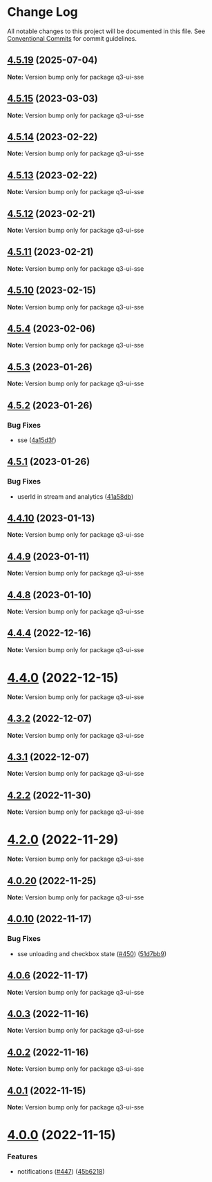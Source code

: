 # Change Log

All notable changes to this project will be documented in this file.
See [Conventional Commits](https://conventionalcommits.org) for commit guidelines.

## [4.5.19](https://github.com/3merge/q3-client/compare/v4.5.18...v4.5.19) (2025-07-04)

**Note:** Version bump only for package q3-ui-sse





## [4.5.15](https://github.com/3merge/q/compare/v4.5.14...v4.5.15) (2023-03-03)

**Note:** Version bump only for package q3-ui-sse





## [4.5.14](https://github.com/3merge/q/compare/v4.5.13...v4.5.14) (2023-02-22)

**Note:** Version bump only for package q3-ui-sse





## [4.5.13](https://github.com/3merge/q/compare/v4.5.12...v4.5.13) (2023-02-22)

**Note:** Version bump only for package q3-ui-sse






## [4.5.12](https://github.com/3merge/q/compare/v4.5.11...v4.5.12) (2023-02-21)

**Note:** Version bump only for package q3-ui-sse





## [4.5.11](https://github.com/3merge/q/compare/v4.5.10...v4.5.11) (2023-02-21)

**Note:** Version bump only for package q3-ui-sse





## [4.5.10](https://github.com/3merge/q/compare/v4.5.9...v4.5.10) (2023-02-15)

**Note:** Version bump only for package q3-ui-sse





## [4.5.4](https://github.com/3merge/q/compare/v4.5.3...v4.5.4) (2023-02-06)

**Note:** Version bump only for package q3-ui-sse





## [4.5.3](https://github.com/3merge/q/compare/v4.5.2...v4.5.3) (2023-01-26)

**Note:** Version bump only for package q3-ui-sse





## [4.5.2](https://github.com/3merge/q/compare/v4.5.1...v4.5.2) (2023-01-26)


### Bug Fixes

* sse ([4a15d3f](https://github.com/3merge/q/commit/4a15d3fe4d8912f4ce4fff00eb655a0fde736338))





## [4.5.1](https://github.com/3merge/q/compare/v4.5.0...v4.5.1) (2023-01-26)


### Bug Fixes

* userId in stream and analytics ([41a58db](https://github.com/3merge/q/commit/41a58db8e74702c282165d2009e1bc92ccf1836c))





## [4.4.10](https://github.com/3merge/q/compare/v4.4.9...v4.4.10) (2023-01-13)

**Note:** Version bump only for package q3-ui-sse





## [4.4.9](https://github.com/3merge/q/compare/v4.4.8...v4.4.9) (2023-01-11)

**Note:** Version bump only for package q3-ui-sse





## [4.4.8](https://github.com/3merge/q/compare/v4.4.7...v4.4.8) (2023-01-10)

**Note:** Version bump only for package q3-ui-sse





## [4.4.4](https://github.com/3merge/q/compare/v4.4.3...v4.4.4) (2022-12-16)

**Note:** Version bump only for package q3-ui-sse





# [4.4.0](https://github.com/3merge/q/compare/v4.3.2...v4.4.0) (2022-12-15)

**Note:** Version bump only for package q3-ui-sse





## [4.3.2](https://github.com/3merge/q/compare/v4.3.1...v4.3.2) (2022-12-07)

**Note:** Version bump only for package q3-ui-sse





## [4.3.1](https://github.com/3merge/q/compare/v4.3.0...v4.3.1) (2022-12-07)

**Note:** Version bump only for package q3-ui-sse





## [4.2.2](https://github.com/3merge/q/compare/v4.2.1...v4.2.2) (2022-11-30)

**Note:** Version bump only for package q3-ui-sse





# [4.2.0](https://github.com/3merge/q/compare/v4.1.0...v4.2.0) (2022-11-29)

**Note:** Version bump only for package q3-ui-sse





## [4.0.20](https://github.com/3merge/q/compare/v4.0.19...v4.0.20) (2022-11-25)

**Note:** Version bump only for package q3-ui-sse





## [4.0.10](https://github.com/3merge/q/compare/v4.0.9...v4.0.10) (2022-11-17)


### Bug Fixes

* sse unloading and checkbox state ([#450](https://github.com/3merge/q/issues/450)) ([51d7bb9](https://github.com/3merge/q/commit/51d7bb9ab5d08f366df591e267a5f603ba0c67fa))





## [4.0.6](https://github.com/3merge/q/compare/v4.0.5...v4.0.6) (2022-11-17)

**Note:** Version bump only for package q3-ui-sse





## [4.0.3](https://github.com/3merge/q/compare/v4.0.2...v4.0.3) (2022-11-16)

**Note:** Version bump only for package q3-ui-sse





## [4.0.2](https://github.com/3merge/q/compare/v4.0.1...v4.0.2) (2022-11-16)

**Note:** Version bump only for package q3-ui-sse





## [4.0.1](https://github.com/3merge/q/compare/v4.0.0...v4.0.1) (2022-11-15)

**Note:** Version bump only for package q3-ui-sse





# [4.0.0](https://github.com/3merge/q/compare/v3.16.5...v4.0.0) (2022-11-15)


### Features

* notifications  ([#447](https://github.com/3merge/q/issues/447)) ([45b6218](https://github.com/3merge/q/commit/45b62181d81bb6a1dff007967872615a32a51585))
